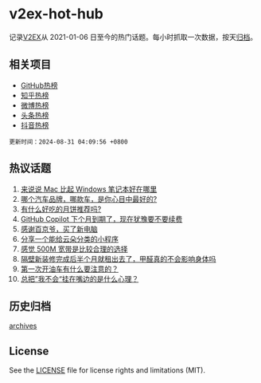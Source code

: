 # v2ex-hot-hub

 记录[V2EX](https://www.v2ex.com/)从 2021-01-06 日至今的热门话题。每小时抓取一次数据，按天[归档](archives)。
 
 ## 相关项目

- [GitHub热榜](https://github.com/lonnyzhang423/github-hot-hub)
- [知乎热榜](https://github.com/lonnyzhang423/zhihu-hot-hub)
- [微博热榜](https://github.com/lonnyzhang423/weibo-hot-hub)
- [头条热榜](https://github.com/lonnyzhang423/toutiao-hot-hub)
- [抖音热榜](https://github.com/lonnyzhang423/douyin-hot-hub)


 `更新时间：2024-08-31 04:09:56 +0800`

## 热议话题

1. [来说说 Mac 比起 Windows 笔记本好在哪里](https://www.v2ex.com/t/1068958)
1. [哪个汽车品牌，哪款车，是你心目中最好的?](https://www.v2ex.com/t/1068945)
1. [有什么好吃的月饼推荐吗?](https://www.v2ex.com/t/1068909)
1. [GitHub Copilot 下个月到期了，现在犹豫要不要续费](https://www.v2ex.com/t/1068898)
1. [感谢百京爷，买了新电脑](https://www.v2ex.com/t/1068935)
1. [分享一个能给云朵分类的小程序](https://www.v2ex.com/t/1068899)
1. [感觉 500M 宽带是比较合理的选择](https://www.v2ex.com/t/1068982)
1. [隔壁新装修完成后半个月就租出去了，甲醛真的不会影响身体吗](https://www.v2ex.com/t/1068905)
1. [第一次开油车有什么要注意的？](https://www.v2ex.com/t/1068944)
1. [总把”我不会“挂在嘴边的是什么心理？](https://www.v2ex.com/t/1068904)

## 历史归档

[archives](archives)

## License

See the [LICENSE](LICENSE) file for license rights and limitations (MIT).
